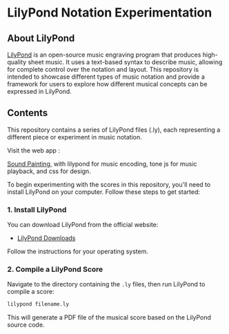 # LilyPond Notation Experimentation

## About LilyPond

[LilyPond](http://lilypond.org/) is an open-source music engraving program that produces high-quality sheet music. It uses a text-based syntax to describe music, allowing for complete control over the notation and layout. This repository is intended to showcase different types of music notation and provide a framework for users to explore how different musical concepts can be expressed in LilyPond.

## Contents

This repository contains a series of LilyPond files (.ly), each representing a different piece or experiment in music notation.

Visit the web app :

[Sound Painting](https://timcharlier6.github.io/lilypond/), with lilypond for music encoding, tone js for music playback, and css for design.


To begin experimenting with the scores in this repository, you'll need to install LilyPond on your computer. Follow these steps to get started:

### 1. Install LilyPond

You can download LilyPond from the official website:

- [LilyPond Downloads](http://lilypond.org/download.html)

Follow the instructions for your operating system.

### 2. Compile a LilyPond Score

Navigate to the directory containing the `.ly` files, then run LilyPond to compile a score:

```bash
lilypond filename.ly
```

This will generate a PDF file of the musical score based on the LilyPond source code.
